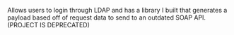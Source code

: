 Allows users to login through LDAP and has a library I built that generates a payload based off of request data to send to an outdated SOAP API. 
(PROJECT IS DEPRECATED) 
